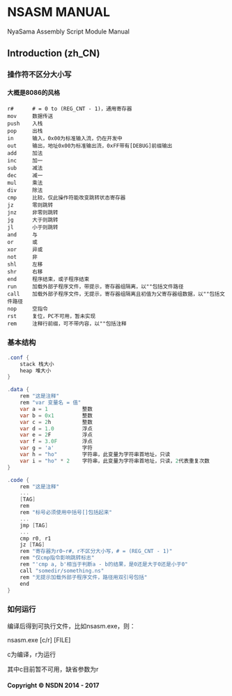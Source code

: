 # NSASM MANUAL
NyaSama Assembly Script Module Manual
## Introduction (zh_CN)

### 操作符不区分大小写

#### 大概是8086的风格

```
r#      # = 0 to (REG_CNT - 1)，通用寄存器
mov     数据传送
push    入栈
pop     出栈
in      输入，0x00为标准输入流，仍在开发中
out     输出，地址0x00为标准输出流，0xFF带有[DEBUG]前缀输出
add     加法
inc     加一
sub     减法
dec     减一
mul     乘法
div     除法
cmp     比较，仅此操作符能改变跳转状态寄存器
jz      零则跳转
jnz     非零则跳转
jg      大于则跳转
jl      小于则跳转
and     与
or      或
xor     异或
not     非
shl     左移
shr     右移
end     程序结束，或子程序结束
run     加载外部子程序文件，带提示，寄存器组隔离，以""包括文件路径
call    加载外部子程序文件，无提示，寄存器组隔离且初值为父寄存器组数据，以""包括文件路径
nop     空指令
rst     复位，PC不可用，暂未实现
rem     注释行前缀，可不带内容，以""包括注释
```

### 基本结构

``` csharp
.conf {
    stack 栈大小
    heap 堆大小
}

.data {
    rem "这是注释"
    rem "var 变量名 = 值"
    var a = 1           整数
    var b = 0x1         整数
    var c = 2h          整数
    var d = 1.0         浮点
    var e = 2F          浮点
    var f = 3.0F        浮点
    var g = 'a'         字符
    var h = "ho"        字符串，此变量为字符串首地址，只读
    var i = "ho" * 2    字符串，此变量为字符串首地址，只读，2代表重复次数
}

.code {
    rem "这是注释"
    ...
    [TAG]
    rem
    rem "标号必须使用中括号[]包括起来"
    ...
    jmp [TAG]
    ...
    cmp r0, r1
    jz [TAG]
    rem "寄存器为r0~r#，r不区分大小写，# = (REG_CNT - 1)"
    rem "仅cmp指令影响跳转标志"
    rem "'cmp a, b'相当于判断a - b的结果，是0还是大于0还是小于0"
    call "somedir/something.ns"
    rem "无提示加载外部子程序文件，路径用双引号包括"
    end
}
```

### 如何运行

编译后得到可执行文件，比如nsasm.exe，则：

nsasm.exe [c/r] [FILE]

c为编译，r为运行

其中c目前暂不可用，缺省参数为r

#### Copyright © NSDN 2014 - 2017
